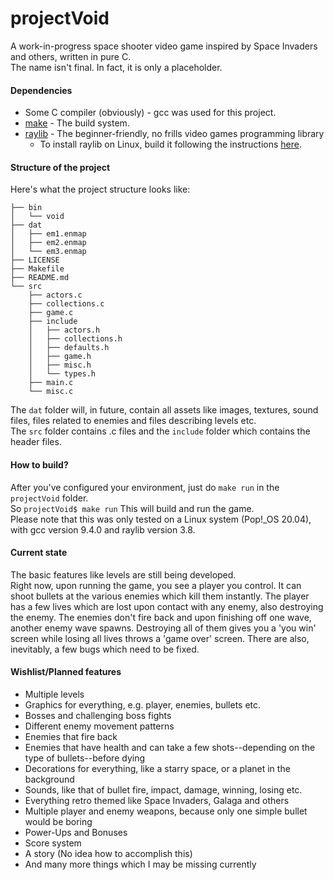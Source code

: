# projectVoid
A work-in-progress space shooter video game inspired by Space Invaders and others, written in pure C.  
The name isn't final. In fact, it is only a placeholder.

#### Dependencies  
- Some C compiler (obviously) - gcc was used for this project.
- [make](https://www.gnu.org/software/make/) - The build system.
- [raylib](http://www.raylib.com/) - The beginner-friendly, no frills video games programming library  
  - To install raylib on Linux, build it following the instructions [here](https://github.com/raysan5/raylib/wiki/Working-on-GNU-Linux).
#### Structure of the project
Here's what the project structure looks like:
```
├── bin
│   └── void
├── dat
│   ├── em1.enmap
│   ├── em2.enmap
│   └── em3.enmap
├── LICENSE
├── Makefile
├── README.md
└── src
    ├── actors.c
    ├── collections.c
    ├── game.c
    ├── include
    │   ├── actors.h
    │   ├── collections.h
    │   ├── defaults.h
    │   ├── game.h
    │   ├── misc.h
    │   └── types.h
    ├── main.c
    └── misc.c

```
The `dat` folder will, in future, contain all assets like images, textures, sound files, files related to enemies and files describing levels etc.  
The `src` folder contains .c files and the `include` folder which contains the header files.
#### How to build?
After you've configured your environment, just do `make run` in the `projectVoid` folder.  
So `projectVoid$ make run` This will build and run the game.  
Please note that this was only tested on a Linux system (Pop!_OS 20.04), with gcc version 9.4.0 and raylib version 3.8.
#### Current state
The basic features like levels are still being developed.  
Right now, upon running the game, you see a player you control. It can shoot bullets at the various enemies which kill them instantly. The player has a few lives which are lost upon contact with any enemy, also destroying the enemy. 
The enemies don't fire back and upon finishing off one wave, another enemy wave spawns. Destroying all of them gives you a 'you win' screen while losing all lives throws a 'game over' screen. There are also, inevitably, a few bugs which need to be fixed.
#### Wishlist/Planned features
- Multiple levels
- Graphics for everything, e.g. player, enemies, bullets etc.
- Bosses and challenging boss fights
- Different enemy movement patterns
- Enemies that fire back
- Enemies that have health and can take a few shots--depending on the type of bullets--before dying
- Decorations for everything, like a starry space, or a planet in the background
- Sounds, like that of bullet fire, impact, damage, winning, losing etc.
- Everything retro themed like Space Invaders, Galaga and others
- Multiple player and enemy weapons, because only one simple bullet would be boring
- Power-Ups and Bonuses
- Score system
- A story (No idea how to accomplish this)
- And many more things which I may be missing currently

